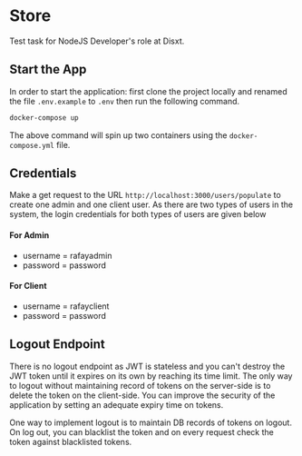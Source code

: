 # Store

Test task for NodeJS Developer's role at Disxt.

## Start the App

In order to start the application: first clone the project locally and renamed the file `.env.example` to `.env` then run the following command.


```bash
docker-compose up
```

The above command will spin up two containers using the `docker-compose.yml` file. 

## Credentials 
Make a get request to the URL `http://localhost:3000/users/populate` to create one admin and one client user. As there are two types of users in the system, the login credentials for both types of users are given below
#### For Admin
- username = rafayadmin
- password = password
#### For Client
- username = rafayclient
- password = password

## Logout Endpoint

There is no logout endpoint as JWT is stateless and you can't destroy the JWT token until it expires on its own by reaching its time limit. The only way to logout without maintaining record of tokens on the server-side is to delete the token on the client-side. You can improve the security of the application by setting an adequate expiry time on tokens.

One way to implement logout is to maintain DB records of tokens on logout. On log out, you can blacklist the token and on every request check the token against blacklisted tokens.